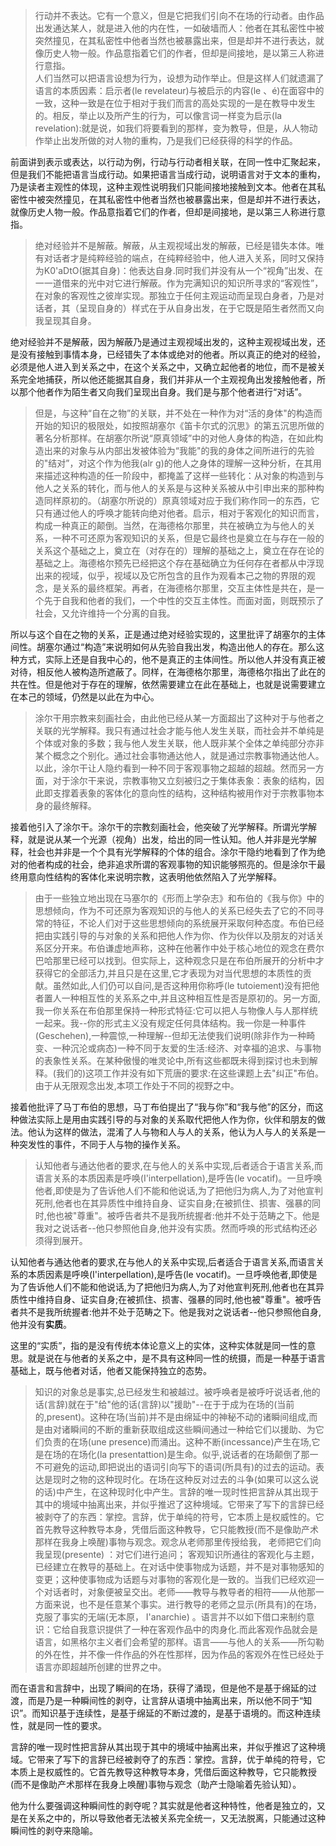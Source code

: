 <blockquote data-pid="YXvhh5Df">行动并不表达。它有一个意义，但是它把我们引向不在场的行动者。由作品出发通达某人，就是进入他的内在性，一如破墙而人：他者在其私密性中被突然撞见，在其私密性中他者当然也被暴露出来，但是却并不进行表达，就像历史人物一般。作品意指着它们的作者，但却是间接地，是以第三人称进行意指。<br>人们当然可以把语言设想为行为，设想为动作举止。但是这样人们就遗漏了语言的本质因素：启示者(le revelateur)与被启示的内容(le 、é)在面容中的一致，这种一致是在位于相对于我们而言的高处实现的一是在教导中发生的。相反，举止以及所产生的行为，可以像言词一样变为启示(la revelation):就是说，如我们将要看到的那样，变为教导，但是，从人物动作举止出发所做的对人物的重构，乃是我们已经获得的科学的作品。</blockquote><p data-pid="TLU-uUzK">前面讲到表示或表达，以行动为例，行动与行动者相关联，在同一性中汇聚起来，但是我们不能把语言当成行动。如果把语言当成行动，说明语言对于文本的重构，乃是读者主观性的体现，这种主观性说明我们只能间接地接触到文本。他者在其私密性中被突然撞见，在其私密性中他者当然也被暴露出来，但是却并不进行表达，就像历史人物一般。作品意指着它们的作者，但却是间接地，是以第三人称进行意指。</p><blockquote data-pid="g0fSCn2n">绝对经验并不是解蔽。解蔽，从主观视域出发的解蔽，已经是错失本体。唯有对话者才是纯粹经验的端点，在纯粹经验中，他人进入关系，同时又保持为K0'aDtO(据其自身)：他表达自身.同时我们并没有从一个“视角”出发、在一一道借来的光中对它进行解蔽。作为完满知识的知识所寻求的“客观性”，在对象的客观性之彼岸实现。那独立于任何主观运动而呈现白身者，乃是对话者，其（呈现自身的）样式在于从自身出发，在于它既是陌生者然而又向我呈现其自身。</blockquote><p data-pid="GXst_1-S">绝对经验并不是解蔽，因为解蔽乃是通过主观视域出发的，这种主观视域出发，还是没有接触到事情本身，已经错失了本体或绝对的他者。所以真正的绝对的经验，必须是他人进入到关系之中，在这个关系之中，又确立起他者的地位，而不是被关系完全地捕获，所以他还能据其自身，我们并非从一个主观视角出发接触他者，所以那个他者作为陌生者又向我们呈现出自身。我们是与那个他者进行“对话”。</p><blockquote data-pid="C_sQd5x7">但是，与这种“自在之物”的关联，并不处在一种作为对“活的身体"的构造而开始的知识的极限处，如按照胡塞尔《笛卡尔式的沉思》的第五沉思所做的著名分析那样。在胡塞尔所说“原真领域”中的对他人身体的构造，在如此构造出来的对象与从内部出发被体验为“我能"的我的身体之间所进行的先验的"结对”，对这个作为他我(alr g)的他人之身体的理解一这种分析，在其用来描述这种构造的任一阶段中，都掩盖了这样一些转化：从对象的构造到与他人之关系的转化，而与他人的关系是与这种关系被从中引申出来的那种构造同样原初的。（胡塞尔所说的）原真领域对应于我们称作同一的东西，它只有通过他人的呼唤才能转向绝对他者。启示，相对于客观化的知识而言，构成一种真正的颠倒。当然，在海德格尔那里，共在被确立为与他人的关系，一种不可还原为客观知识的关系，但是它最终也是奠立在与存在一般的关系这个基础之上，奠立在（对存在的）理解的基础之上，奠立在存在论的基础之上。海德格尔预先已经把这个存在基础确立为任何存在者都从中浮现出来的视域，似乎，视域以及它所包含的且作为观看本己之物的界限的观念，是关系的最终框架。再者，在海德格尔那里，交互主体性是共在，是一个先于自我和他者的我们，一个中性的交互主体性。而面对面，则既预示了社会，又允许维持一个分离的自我。</blockquote><p data-pid="UTAgyuQH">所以与这个自在之物的关系，正是通过绝对经验实现的，这里批评了胡塞尔的主体间性。胡塞尔通过“构造”来说明如何从先验自我出发，构造出他人的存在。那么这种方式，实际上还是自我中心的，他不是真正的主体间性。所以他人并没有真正被对待，相反他人被构造所遮蔽了。同样，在海德格尔那里，海德格尔指出了此在的共在性。但是他对于存在的理解，依然需要建立在此在基础上，也就是说需要建立在本己的领域，仍然是以此在为中心。</p><blockquote data-pid="mujg9IjJ">涂尔干用宗教来刻画社会，由此他已经从某一方面超出了这种对于与他者之关联的光学解释。我只有通过社会才能与他人发生关联，而社会并不单纯是个体或对象的多数；我与他人发生关联，他人既非某个全体之单纯部分亦非某个概念之个别化。通过社会事物通达他人，就是通过宗教事物通达他人。以此，涂尔干让人隐约看到一种不同于客观事物之超越的超越。然而另一方面，对于涂尔干来说，宗教事物又立刻被归之于集体表象：表象的结构，因此即支撑着表象的客体化的意向性的结构，这种结构被用作对于宗教事物本身的最终解释。</blockquote><p data-pid="zS0qe18z">接着他引入了涂尔干。涂尔干的宗教刻画社会，他突破了光学解释。所谓光学解释，就是说从某一个光源（视角）出发，给出的同一性认知。他人并非是光学解释，社会也并非是一个个具有光学解释的个体的组合。涂尔干隐约地看到了作为绝对的他者构成的社会，绝非追求所谓的客观事物的知识能够照亮的。但是涂尔干最终用意向性结构的客体化来说明宗教，这表明他依然陷入了光学解释。</p><blockquote data-pid="AygW_JUr">由于一些独立地出现在马塞尔的《形而上学杂志》和布伯的《我与你》中的思想倾向，作为不可还原为客观知识的与他人的关系已经失去了它的不同寻常的特征，不论人们对于这些思想倾向的系统展开采取何种态度。布伯已经把由实践引导的与对象的关系和把他人作为你、作为伙伴以及朋友的对话关系区分开来。布伯谦虚地声称，这种在他著作中处于核心地位的观念在费尔巴哈那里已经可以找到。但实际上，这种观念只是在布伯所展开的分析中才获得它的全部活力,并且只是在这里,它才表现为对当代思想的本质性的贡献。虽然如此,人们仍可以自问,是否这种用你称呼(le tutoiement)没有把他者置人一种相互性的关系系之中,并且这种相互性是否是原初的。另一方面,我一你关系在布伯那里保持一种形式特征:它可以把人与物像人与人那样统一起来。我--你的形式主义没有规定任何具体结构。我一你是一种事件(Geschehen),一种震惊,一种理解--但却无法使我们说明(除非作为一种畸变、一种沉沦或病态)一种不同于友爱的生活:经济、对幸福的追求、与事物的表象性关系。在某种傲慢的唯灵论中,所有这些都既未得到探讨也未到解释。(我们的)这项工作并没有如下荒唐的要求:在这些课题上去"纠正"布伯。由于从无限观念出发,本项工作处于不同的视野之中。</blockquote><p data-pid="ikwgSdY4">接着他批评了马丁布伯的思想，马丁布伯提出了“我与你”和“我与他”的区分，而这种做法实际上是用由实践引导的与对象的关系取代把他人作为你，伙伴和朋友的做法。他认为这样的做法，混淆了人与物和人与人的关系，他认为人与人的关系是一种突发性的事件，不同于人与物的操作关系。</p><blockquote data-pid="JUStFB4c">认知他者与通达他者的要求,在与他人的关系中实现,后者适合于语言关系,而语言关系的本质因素是呼唤(I'interpellation),是呼告(le vocatif)。一旦呼唤他者,即使是为了告诉他人们不能和他说话,为了把他归为病人,为了对他宣判死刑,他者也在其异质性中维持自身、证实自身;在被抓住、损害、强暴的同时,他也被"尊重"。被呼告者共不是我所统握者:他并不处于范畴之下。他是我对之说话者--他只参照他自身,他并没有实质。然而呼唤的形式结构还必须得到展开。</blockquote><p data-pid="8LF9uRwL">认知他者与通达他者的要求,在与他人的关系中实现,后者适合于语言关系,而语言关系的本质因素是呼唤(I'interpellation),是呼告(le vocatif)。一旦呼唤他者,即使是为了告诉他人们不能和他说话,为了把他归为病人,为了对他宣判死刑,他者也在其异质性中维持自身、证实自身;在被抓住、损害、强暴的同时,他也被"尊重"。被呼告者共不是我所统握者:他并不处于范畴之下。他是我对之说话者--他只参照他自身,他并没有<b>实质</b>。</p><p data-pid="_aiC-Sf7">这里的“实质”，指的是没有传统本体论意义上的实体，这种实体就是同一性的意思。就是说在与他者的关系之中，是不具有这种同一性的统摄，而是一种基于语言基础上，既与他者对话，他者又能保持独立的态势。</p><blockquote data-pid="eKb6qte0">知识的对象总是事实,总已经发生和被越过。被呼唤者是被呼吁说话者,他的话(言辞)就在于"给"他的话(言辞)以"援助"--在于于成为在场的(当前的,present)。这种在场(当前)并不是由绵延中的神秘不动的诸瞬间组成,而是由对诸瞬间的不断的重新获取组成这些瞬间通过一种给它们以援助、为它们负责的在场(une presence)而涌出。这种不断(incessance)产生在场,它是在场的在场化(la presentattion)是生命。似乎,说话者的在场颠倒了那一不可避免的运动,即把说出的语词引向写下的语词(所具有)的过去的运动。表达是现时之物的这种现时化。在场在这种反对过去的斗争(如果可以这么说的话)中产生，在这种现时化中产生。言辞的唯一现时性把言辞从其出现于其中的境域中抽离出来，并似乎推迟了这种境域。它带来了写下的言辞已经被剥夺了的东西：掌控。言辞，优于单纯的符号，它本质上是权威性的。它首先教导这种教导本身，凭借后面这种教导，它只能教授(而不是像助产术那样在我身上唤醒)事物与观念。观念从老师那里传授给我， 老师把它们向我呈现(presente) ：对它们进行追问； 客观知识所通往的客观化与主题，已经建立在教导的基础上。在对话中使事物成为话题，并不是对事物感知的变更；这种使事物成为话题与对事物的客观化是一致的。当我们已经欢迎一个对话者时，对象便被呈交出。老师——教导与教导者的相符——从他那一方面来说，也不是任意某个事实。进行教导的老师之显示(所具有)的在场，克服了事实的无端(无本原， I'anarchie) 。语言并不以如下借口来制约意识：它给自我意识提供了一种在客观作品中的肉身化.而此客观作品就会是语言，如黑格尔主义者们会希望的那样。语言——与他人的关系——所勾勒的外在性，并不像一件作品的外在性那样，因为作品的客观外在性已经处于语言亦即超越所创建的世界之中。</blockquote><p data-pid="oVs_MLVD">而在语言和言辞中，出现了瞬间的在场，获得了涌现，但是他不是基于绵延的过渡，而是乃是一种瞬间性的剥夺，让言辞从语境中抽离出来，所以他不同于“知识”。而知识基于连续性，是基于绵延的不断过渡的，是基于语境的。而这种连续性，就是同一性的要求。</p><p data-pid="D_cSrYPT">言辞的唯一现时性把言辞从其出现于其中的境域中抽离出来，并似乎推迟了这种境域。它带来了写下的言辞已经被剥夺了的东西：掌控。言辞，优于单纯的符号，它本质上是权威性的。它首先教导这种教导本身，凭借后面这种教导，它只能教授(而不是像助产术那样在我身上唤醒)事物与观念（助产士隐喻着先验认知）。</p><p data-pid="4C8Ab3b6">他为什么要强调这种瞬间性的剥夺呢？其实就是他者这种特性，他者是独立的，又是在关系之中的，所以导致他者无法被关系完全统一，又无法脱离，只能通过这种瞬间性的剥夺来隐喻。</p><p data-pid="sl6DCorX"><br> </p>